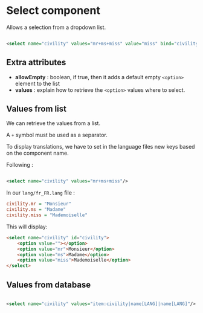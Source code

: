 # Select component

Allows a selection from a dropdown list.

```xml

<select name="civility" values="mr+ms+miss" value="miss" bind="civility" allowEmpty="true"/>
```

## Extra attributes

- **allowEmpty** : boolean, if true, then it adds a default empty `<option>` element to the list
- **values** : explain how to retrieve the `<option>` values where to select.

## Values from list

We can retrieve the values from a list.

A `+` symbol must be used as a separator.

To display translations, we have to set in the language files new keys based on the component name.

Following :

```xml

<select name="civility" values="mr+ms+miss"/>
```

In our `lang/fr_FR.lang` file :

```ini
civility.mr = "Monsieur"
civility.ms = "Madame"
civility.miss = "Mademoiselle"
```

This will display:

```html
<select name="civility" id="civility">
    <option value=""></option>
    <option value="mr">Monsieur</option>
    <option value="ms">Madame</option>
    <option value="miss">Mademoiselle</option>
</select>
```

## Values from database

```xml

<select name="civility" values="item:civility|name[LANG]|name[LANG]"/>
```
